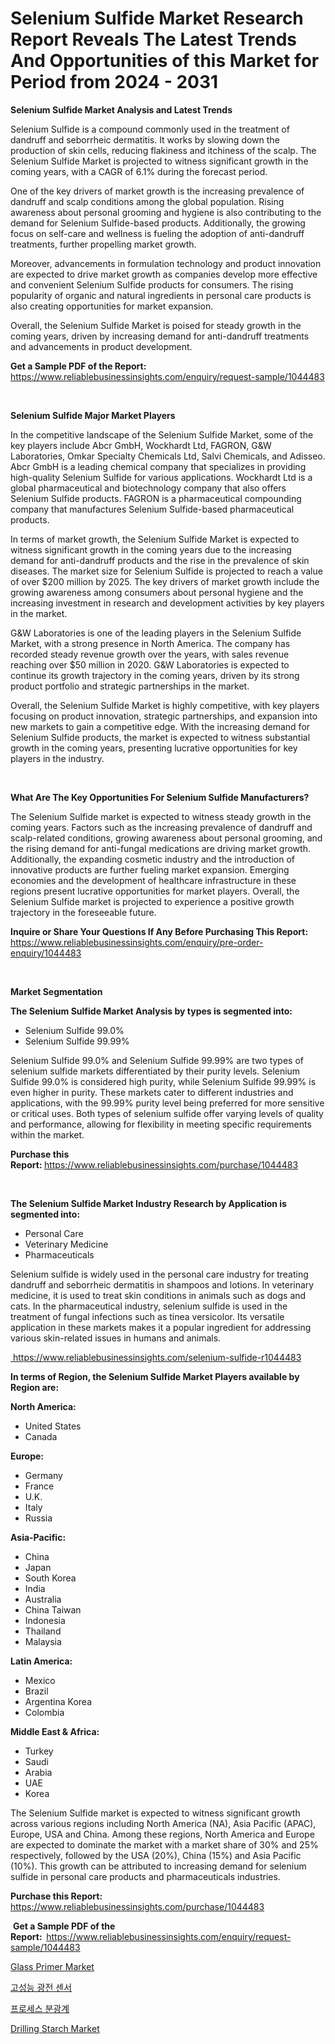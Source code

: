 <p><h1>Selenium Sulfide Market Research Report Reveals The Latest Trends And Opportunities of this Market for Period from 2024 - 2031</h1></p><p><strong>Selenium Sulfide Market Analysis and Latest Trends</strong></p>
<p><p>Selenium Sulfide is a compound commonly used in the treatment of dandruff and seborrheic dermatitis. It works by slowing down the production of skin cells, reducing flakiness and itchiness of the scalp. The Selenium Sulfide Market is projected to witness significant growth in the coming years, with a CAGR of 6.1% during the forecast period.</p><p>One of the key drivers of market growth is the increasing prevalence of dandruff and scalp conditions among the global population. Rising awareness about personal grooming and hygiene is also contributing to the demand for Selenium Sulfide-based products. Additionally, the growing focus on self-care and wellness is fueling the adoption of anti-dandruff treatments, further propelling market growth.</p><p>Moreover, advancements in formulation technology and product innovation are expected to drive market growth as companies develop more effective and convenient Selenium Sulfide products for consumers. The rising popularity of organic and natural ingredients in personal care products is also creating opportunities for market expansion.</p><p>Overall, the Selenium Sulfide Market is poised for steady growth in the coming years, driven by increasing demand for anti-dandruff treatments and advancements in product development.</p></p>
<p><strong>Get a Sample PDF of the Report:&nbsp;</strong> <a href="https://www.reliablebusinessinsights.com/enquiry/request-sample/1044483">https://www.reliablebusinessinsights.com/enquiry/request-sample/1044483</a></p>
<p>&nbsp;</p>
<p><strong>Selenium Sulfide Major Market Players</strong></p>
<p><p>In the competitive landscape of the Selenium Sulfide Market, some of the key players include Abcr GmbH, Wockhardt Ltd, FAGRON, G&W Laboratories, Omkar Specialty Chemicals Ltd, Salvi Chemicals, and Adisseo. Abcr GmbH is a leading chemical company that specializes in providing high-quality Selenium Sulfide for various applications. Wockhardt Ltd is a global pharmaceutical and biotechnology company that also offers Selenium Sulfide products. FAGRON is a pharmaceutical compounding company that manufactures Selenium Sulfide-based pharmaceutical products.</p><p>In terms of market growth, the Selenium Sulfide Market is expected to witness significant growth in the coming years due to the increasing demand for anti-dandruff products and the rise in the prevalence of skin diseases. The market size for Selenium Sulfide is projected to reach a value of over $200 million by 2025. The key drivers of market growth include the growing awareness among consumers about personal hygiene and the increasing investment in research and development activities by key players in the market.</p><p>G&W Laboratories is one of the leading players in the Selenium Sulfide Market, with a strong presence in North America. The company has recorded steady revenue growth over the years, with sales revenue reaching over $50 million in 2020. G&W Laboratories is expected to continue its growth trajectory in the coming years, driven by its strong product portfolio and strategic partnerships in the market.</p><p>Overall, the Selenium Sulfide Market is highly competitive, with key players focusing on product innovation, strategic partnerships, and expansion into new markets to gain a competitive edge. With the increasing demand for Selenium Sulfide products, the market is expected to witness substantial growth in the coming years, presenting lucrative opportunities for key players in the industry.</p></p>
<p>&nbsp;</p>
<p><strong>What Are The Key Opportunities For Selenium Sulfide Manufacturers?</strong></p>
<p><p>The Selenium Sulfide market is expected to witness steady growth in the coming years. Factors such as the increasing prevalence of dandruff and scalp-related conditions, growing awareness about personal grooming, and the rising demand for anti-fungal medications are driving market growth. Additionally, the expanding cosmetic industry and the introduction of innovative products are further fueling market expansion. Emerging economies and the development of healthcare infrastructure in these regions present lucrative opportunities for market players. Overall, the Selenium Sulfide market is projected to experience a positive growth trajectory in the foreseeable future.</p></p>
<p><strong>Inquire or Share Your Questions If Any Before Purchasing This Report:</strong> <a href="https://www.reliablebusinessinsights.com/enquiry/pre-order-enquiry/1044483">https://www.reliablebusinessinsights.com/enquiry/pre-order-enquiry/1044483</a></p>
<p>&nbsp;</p>
<p><strong>Market Segmentation</strong></p>
<p><strong>The Selenium Sulfide Market Analysis by types is segmented into:</strong></p>
<p><ul><li>Selenium Sulfide 99.0%</li><li>Selenium Sulfide 99.99%</li></ul></p>
<p><p>Selenium Sulfide 99.0% and Selenium Sulfide 99.99% are two types of selenium sulfide markets differentiated by their purity levels. Selenium Sulfide 99.0% is considered high purity, while Selenium Sulfide 99.99% is even higher in purity. These markets cater to different industries and applications, with the 99.99% purity level being preferred for more sensitive or critical uses. Both types of selenium sulfide offer varying levels of quality and performance, allowing for flexibility in meeting specific requirements within the market.</p></p>
<p><strong>Purchase this Report:&nbsp;</strong><a href="https://www.reliablebusinessinsights.com/purchase/1044483">https://www.reliablebusinessinsights.com/purchase/1044483</a></p>
<p>&nbsp;</p>
<p><strong>The Selenium Sulfide Market Industry Research by Application is segmented into:</strong></p>
<p><ul><li>Personal Care</li><li>Veterinary Medicine</li><li>Pharmaceuticals</li></ul></p>
<p><p>Selenium sulfide is widely used in the personal care industry for treating dandruff and seborrheic dermatitis in shampoos and lotions. In veterinary medicine, it is used to treat skin conditions in animals such as dogs and cats. In the pharmaceutical industry, selenium sulfide is used in the treatment of fungal infections such as tinea versicolor. Its versatile application in these markets makes it a popular ingredient for addressing various skin-related issues in humans and animals.</p></p>
<p><a href="https://www.reliablebusinessinsights.com/selenium-sulfide-r1044483">&nbsp;https://www.reliablebusinessinsights.com/selenium-sulfide-r1044483</a></p>
<p><strong>In terms of Region, the Selenium Sulfide Market Players available by Region are:</strong></p>
<p>
    <p> <strong> North America: </strong>
        <ul>
            <li>United States</li>
            <li>Canada</li>
        </ul>
        </p> 
    <p> <strong> Europe: </strong>
        <ul>
            <li>Germany</li>
            <li>France</li>
            <li>U.K.</li>
            <li>Italy</li>
            <li>Russia</li>
        </ul>
        </p> 
    <p> <strong> Asia-Pacific: </strong>
        <ul>
            <li>China</li>
            <li>Japan</li>
            <li>South Korea</li>
            <li>India</li>
            <li>Australia</li>
            <li>China Taiwan</li>
            <li>Indonesia</li>
            <li>Thailand</li>
            <li>Malaysia</li>
        </ul>
        </p> 
    <p> <strong> Latin America: </strong>
        <ul>
            <li>Mexico</li>
            <li>Brazil</li>
            <li>Argentina Korea</li>
            <li>Colombia</li>
        </ul>
        </p> 
    <p> <strong> Middle East & Africa: </strong>
        <ul>
            <li>Turkey</li>
            <li>Saudi</li>
            <li>Arabia</li>
            <li>UAE</li>
            <li>Korea</li>
        </ul>
    </p>
    </p>
<p><p>The Selenium Sulfide market is expected to witness significant growth across various regions including North America (NA), Asia Pacific (APAC), Europe, USA and China. Among these regions, North America and Europe are expected to dominate the market with a market share of 30% and 25% respectively, followed by the USA (20%), China (15%) and Asia Pacific (10%). This growth can be attributed to increasing demand for selenium sulfide in personal care products and pharmaceuticals industries.</p></p>
<p><strong>Purchase this Report: </strong><a href="https://www.reliablebusinessinsights.com/purchase/1044483">https://www.reliablebusinessinsights.com/purchase/1044483</a></p>
<p>&nbsp;<strong>Get a Sample PDF of the Report:&nbsp;&nbsp;</strong><a href="https://www.reliablebusinessinsights.com/enquiry/request-sample/1044483">https://www.reliablebusinessinsights.com/enquiry/request-sample/1044483</a></p>
<p><strong></strong></p>
<p><p><a href="https://github.com/sardarp081/Market-Research-Report-List-1/blob/main/glass-primer-market.md">Glass Primer Market</a></p><p><a href="https://medium.com/@lucianmaluan2022/%EA%B3%A0%EC%84%B1%EB%8A%A5-%EA%B4%91%EC%A0%84-%EC%84%BC%EC%84%9C-%EC%8B%9C%EC%9E%A5-%EB%B3%B4%EA%B3%A0%EC%84%9C-%EC%A0%9C%ED%92%88-%EC%9C%A0%ED%98%95-%EB%B0%98%EC%82%AC%ED%98%95-%EA%B4%91%EC%A0%84-%EC%84%BC%EC%84%9C-%EB%94%94%ED%93%A8%EC%A6%88-%EA%B4%91%EC%A0%84-%EC%84%BC%EC%84%9C-%EC%8A%A4%EB%A3%A8-%EB%B9%94-%EA%B4%91%EC%A0%84-%EC%84%BC%EC%84%9C-%EC%B5%9C%EC%A2%85-%EC%82%AC%EC%9A%A9-%EC%8B%9D%ED%92%88-%EB%B0%8F-%EC%9D%8C%EB%A3%8C-%EC%9E%90%EB%8F%99%EC%B0%A8-%EC%82%B0%EC%97%85-%EC%9E%A5%EB%B9%84-%EC%A0%9C%EC%A1%B0-%EC%A0%9C%EC%95%BD-%EC%82%B0%EC%97%85-8c30e98638e3">고성능 광전 센서</a></p><p><a href="https://medium.com/@lucianmaluan2022/2024%EB%85%84%EB%B6%80%ED%84%B0-2031%EB%85%84%EA%B9%8C%EC%A7%80%EC%9D%98-%ED%94%84%EB%A1%9C%EC%84%B8%EC%8A%A4-%EB%B6%84%EA%B4%91%EA%B8%B0-%EC%8B%9C%EC%9E%A5-%EC%A0%84%EB%A7%9D%EA%B3%BC-%EC%98%88%EC%B8%A1-7d324ad34cd6">프로세스 분광계</a></p><p><a href="https://github.com/waylose1223/Market-Research-Report-List-1/blob/main/drilling-starch-market.md">Drilling Starch Market</a></p></p>